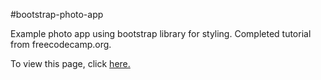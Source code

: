 #bootstrap-photo-app

Example photo app using bootstrap library for styling. Completed tutorial from freecodecamp.org.

To view this page, click <a href=https://elborracho420.github.io/free-code-camp-progress/front-end-development-libraries/bootstrap-photo-app.html title="Cat Photo App"> here.</a>
